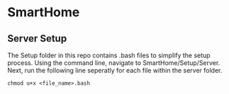 # SmartHome
## Server Setup
The Setup folder in this repo contains .bash files to simplify the setup process. Using the command line, navigate to SmartHome/Setup/Server. Next, run the following line seperatly for each file within the server folder.
```
chmod u+x <file_name>.bash
```